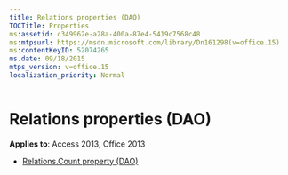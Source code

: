 ```yaml
---
title: Relations properties (DAO)
TOCTitle: Properties
ms:assetid: c349962e-a28a-400a-87e4-5419c7568c48
ms:mtpsurl: https://msdn.microsoft.com/library/Dn161298(v=office.15)
ms:contentKeyID: 52074265
ms.date: 09/18/2015
mtps_version: v=office.15
localization_priority: Normal
---
```


# Relations properties (DAO)

**Applies to**: Access 2013, Office 2013

- [Relations.Count property (DAO)](relations-count-property-dao.md)

